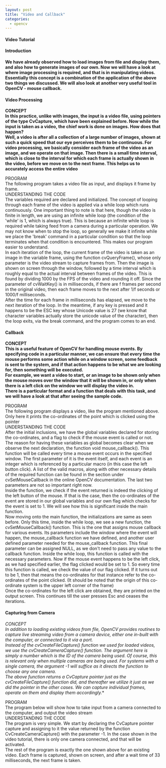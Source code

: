 ```yaml
---
layout: post
title: "Video and Callback"
categories:
  - opencv
---
```


#### Video Tutorial

#### Introduction

**We have already observed how to load images from file and display them, and also how to generate images of our own. Now we will have a look at where image processing is required, and that is in manipulating videos. Essentially this concept is a combination of the application of the above two things we discussed. We will also look at another very useful tool in OpenCV - mouse callback.**

#### Video Processing

**CONCEPT  
In this practice, unlike with images, the input is a video file, using pointers of the type CvCapture, which have been explained before. Now while the input is taken as a video, the chief work is done on images. How does that happen?  
Well, a video is after all a collection of a large number of images, shown at such a quick speed that our eye perceives them to be continuous. For video processing, we basically consider each frame of the video as an image, and we operate on that image. Then there is a small time interval, which is close to the interval for which each frame is actually shown in the video, before we move on to the next frame. This helps us to accurately access the entire video**

PROGRAM  
The following program takes a video file as input, and displays it frame by frame.  
UNDERSTANDING THE CODE  
The variables required are declared and initialized. The concept of looping through each frame of the video is applied via a while loop which runs continuously. One important thing to note is that here, though the video is finite in length, we are using an infinite while loop (the condition of the 'while' is 1, which is always true). This is because an infinite while loop is required while taking feed from a camera during a particular operation. We may not know when to stop the loop, so generally we make it infinite while we place the 'break' command in a particular condition so that the loop terminates when that condition is encountered. This makes our program easier to understand.  
In each iteration of the loop, the current frame of the video is taken as an image in the variable frame, using the function cvQueryFrame(), whose only parameter is the video stream to capture frames from. Then the image is shown on screen through the window, followed by a time interval which is roughly equal to the actual interval between frames of the video. This is found by dividing 1000 by the FPS of the video and rounding it off. Since the parameter of cvWaitKey() is in milliseconds, if there are f frames per second in the original video, then each frame moves to the next after 1/f seconds or 1000/f milliseconds.  
After the time for each frame in milliseconds has elapsed, we move to the next iteration of the loop. In the meantime, if any key is pressed and it happens to be the ESC key whose Unicode value is 27 (we know that character variables actually store the unicode value of the character), then the loop exits, via the break command, and the program comes to an end.

#### Callback

**CONCEPT  
This is a useful feature of OpenCV for handling mouse events. By specifying code in a particular manner, we can ensure that every time the mouse performs some action while on a window screen, some feedback is sent to the system, and if that action happens to be what we are looking for, then something will be executed.   
For example, we want a video to start, or an image to be shown only when the mouse moves over the window that it will be shown in, or only when there is a left click on the window we will display the video in.   
There is a particular format and a function that deals with this task, and we will have a look at that after seeing the sample code.**

PROGRAM  
The following program displays a video, like the program mentioned above. Only here it prints the co-ordinates of the point which is clicked using the pointer  
UNDERSTANDING THE CODE  
After the initial inclusions, we have the global variables declared for storing the co-ordinates, and a flag to check if the mouse event is called or not. The reason for having these variables as global becomes clear when we observe the next declaration, the function void mouse_callback(). This function will be called every time a mouse event occurs in the specified window. The first parameter of it is the event itself, and each event is an integer which is referenced by a particular macro (in this case the left button click). A list of the valid macros, along with other necessary details of the required function can be found in the section under cvSetMouseCallback in the online OpenCV documentation. The last two parameters are not so important right now.  
Inside the function, we check if the event returned is indeed the clicking of the left button of the mouse. If that is the case, then the co-ordinates of the event are stored in our global variables and our own flag which checks for the event is set to 1. We will see how this is significant inside the main function.  
Now moving onto the main function, the initializations are same as seen before. Only this time, inside the while loop, we see a new function, the cvSetMouseCallback() function. This is the one that assigns mouse callback for various events. Its parameters include the window where the event will happen, the mouse_callback function we have defined, and another user defined parameter needed for the mouse_callback function. This final parameter can be assigned NULL, as we don't need to pass any value to the callback function. Inside the while loop, this function is called with the necessary parameters. Now if the mouse event happens to be the left click, as we had specified earlier, the flag clicked would be set to 1. So every time this function is called, we check the value of our flag clicked. If it turns out to be 1, then that means the co-ordinates for that instance refer to the co-ordinates of the point clicked. (It should be noted that the origin of this co-ordinate system is the upper left corner of the frame)   
Once the co-ordinates for the left click are obtained, they are printed on the output screen. This continues till the user presses Esc and ceases the iterations.

#### Capturing from Camera

**CONCEPT  
In addition to loading existing videos from file, OpenCV provides routines to capture live streaming video from a camera device, either one in-built with the computer, or connected to it via a port.  
Instead of the cvCreateFileCapture() function we used for loaded videos, we use the cvCreateCameraCapture() function. The argument here is simply a number which is the ID of the camera being used. Of course, this is relevant only when multiple cameras are being used. For systems with a single camera, the argument -1 will suffice as it directs the function to choose any one camera.  
The above function returns a CvCapture* pointer just as the cvCreateFileCapture() function did, and thereafter we utilize it just as we did the pointer in the other cases. We can capture individual frames, operate on them and display them accordingly.**

PROGRAM  
The program below will show how to take input from a camera connected to the computer, and output the video stream  
UNDERSTANDING THE CODE  
The program is very simple. We start by declaring the CvCapture pointer capture and assigning to it the value returned by the function CvCreateCameraCapture() with the parameter -1. In the case shown in the video tutorial, there is only one camera connected, and that will be activated.  
The rest of the program is exactly the one shown above for an existing video. Each frame is captured, shown on screen, and after a wait time of 33 milliseconds, the next frame is taken.